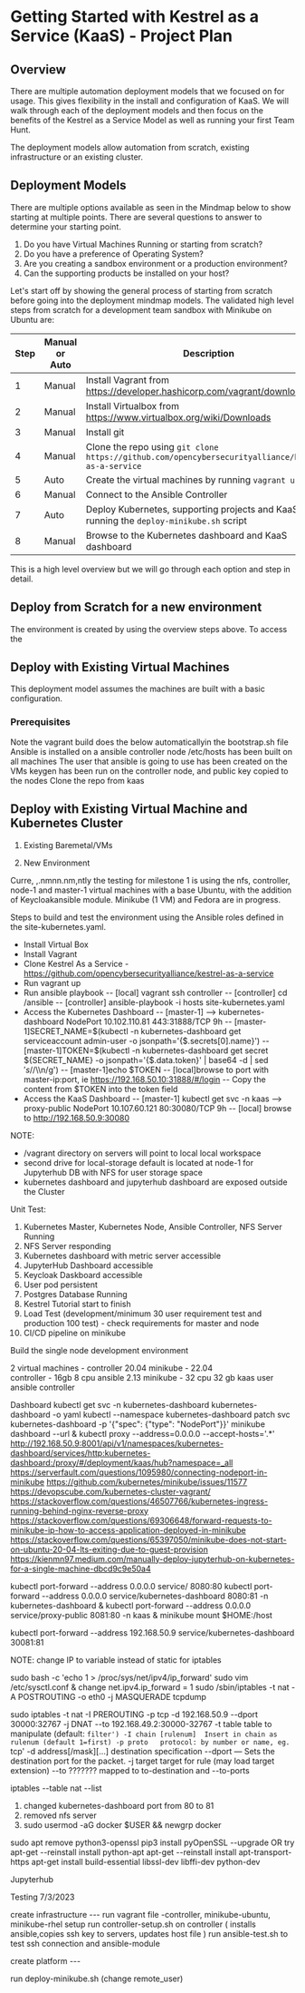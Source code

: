 # Getting Started with Kestrel as a Service (KaaS) - Project Plan

## Overview

There are multiple automation deployment models that we focused on for usage. This gives flexibility in the install and configuration of KaaS.  We will walk through each of the deployment models and then focus on the benefits of the Kestrel as a Service Model as well as running your first Team Hunt.

The deployment models allow automation from scratch, existing infrastructure or an existing cluster.

## Deployment Models

There are multiple options available as seen in the Mindmap below to show starting at multiple points.  There are several questions to answer to determine your starting point.

1. Do you have Virtual Machines Running or starting from scratch?
2. Do you have a preference of Operating System?
3. Are you creating a sandbox environment or a production environment?
4. Can the supporting products be installed on your host?

Let's start off by showing the general process of starting from scratch before going into the deployment mindmap models.  The validated high level steps from scratch for a development team sandbox with Minikube on Ubuntu are:

| Step | Manual or Auto | Description |
| --- | --- | --- |
| 1 | Manual | Install Vagrant from https://developer.hashicorp.com/vagrant/downloads |
| 2 | Manual | Install Virtualbox from https://www.virtualbox.org/wiki/Downloads |
| 3 | Manual | Install git |
| 4 | Manual | Clone the repo using `git clone https://github.com/opencybersecurityalliance/kestrel-as-a-service` |
| 5 | Auto | Create the virtual machines by running `vagrant up` |
| 6 | Manual | Connect to the Ansible Controller |
| 7 | Auto | Deploy Kubernetes, supporting projects and KaaS by running the `deploy-minikube.sh` script |
| 8 | Manual | Browse to the Kubernetes dashboard and KaaS dashboard |

This is a high level overview but we will go through each option and step in detail.

## Deploy from Scratch for a new environment

The environment is created by using the overview steps above.  To access the 

## Deploy with Existing Virtual Machines

This deployment model assumes the machines are built with a basic configuration.

### Prerequisites

Note the vagrant build does the below automaticallyin the bootstrap.sh file
Ansible is installed on a ansible controller node 
/etc/hosts has been built on all machines
The user that ansible is going to use has been created on the VMs
keygen has been run on the controller node, and public key copied to the nodes
Clone the repo from kaas

## Deploy with Existing Virtual Machine and Kubernetes Cluster



1. Existing Baremetal/VMs

2. New Environment


Curre, ,.nmnn.nm,ntly the testing for milestone 1 is using the nfs, controller, node-1 and master-1 virtual machines with a base Ubuntu, with the addition of Keycloakansible module. Minikube (1 VM) and Fedora are in progress.

Steps to build and test the environment using the Ansible roles defined in the site-kubernetes.yaml.

- Install Virtual Box 
- Install Vagrant 
- Clone Kestrel As a Service - https://github.com/opencybersecurityalliance/kestrel-as-a-service 
- Run vagrant up 
- Run ansible playbook 
-- [local] vagrant ssh controller
-- [controller] cd /ansible
-- [controller] ansible-playbook -i hosts site-kubernetes.yaml 
- Access the Kubernetes Dashboard
-- [master-1] --> kubernetes-dashboard        NodePort    10.102.110.81   <none>        443:31888/TCP   9h
-- [master-1]SECRET_NAME=$(kubectl -n kubernetes-dashboard get serviceaccount admin-user -o jsonpath='{$.secrets[0].name}')
-- [master-1]TOKEN=$(kubectl -n kubernetes-dashboard get secret ${SECRET_NAME} -o jsonpath='{$.data.token}' | base64 -d | sed $'s/$/\\\n/g')
-- [master-1]echo $TOKEN
-- [local]browse to port with master-ip:port, ie https://192.168.50.10:31888/#/login
-- Copy the content from $TOKEN into the token field
- Access the KaaS Dashboard
-- [master-1] kubectl get svc -n kaas --> proxy-public   NodePort    10.107.60.121    <none>        80:30080/TCP   9h
-- [local] browse to http://192.168.50.9:30080

NOTE: 
- /vagrant directory on servers will point to local local workspace
- second drive for local-storage default is located at node-1 for Jupyterhub DB with NFS for user storage space
- kubernetes dashboard and jupyterhub dashboard are exposed outside the Cluster

Unit Test:
1. Kubernetes Master, Kubernetes Node, Ansible Controller, NFS Server Running
2. NFS Server responding
3. Kubernetes dashboard with metric server accessible
4. JupyterHub Dashboard accessible
5. Keycloak Daskboard accessible
6. User pod persistent
7. Postgres Database Running
8. Kestrel Tutorial start to finish
9. Load Test (development/minimum 30 user requirement test and production 100 test) - check requirements for master and node
10. CI/CD pipeline on minikube

Build the single node development environment

2 virtual machines - controller 20.04 minikube - 22.04\
controller - 16gb 8 cpu ansible 2.13
minikube - 32 cpu 32 gb
kaas user ansible controller

Dashboard
 kubectl get svc -n kubernetes-dashboard kubernetes-dashboard -o yaml
kubectl --namespace kubernetes-dashboard patch svc kubernetes-dashboard -p '{"spec": {"type": "NodePort"}}'
minikube dashboard --url &
kubectl proxy --address=0.0.0.0 --accept-hosts='.*'
http://192.168.50.9:8001/api/v1/namespaces/kubernetes-dashboard/services/http:kubernetes-dashboard:/proxy/#/deployment/kaas/hub?namespace=_all
https://serverfault.com/questions/1095980/connecting-nodeport-in-minikube
https://github.com/kubernetes/minikube/issues/11577
https://devopscube.com/kubernetes-cluster-vagrant/
https://stackoverflow.com/questions/46507766/kubernetes-ingress-running-behind-nginx-reverse-proxy
https://stackoverflow.com/questions/69306648/forward-requests-to-minikube-ip-how-to-access-application-deployed-in-minikube
https://stackoverflow.com/questions/65397050/minikube-does-not-start-on-ubuntu-20-04-lts-exiting-due-to-guest-provision
https://kienmn97.medium.com/manually-deploy-jupyterhub-on-kubernetes-for-a-single-machine-dbcd9c9e50a4

kubectl port-forward --address 0.0.0.0 service/<service-name> 8080:80
kubectl port-forward --address 0.0.0.0 service/kubernetes-dashboard 8080:81 -n kubernetes-dashboard & kubectl port-forward --address 0.0.0.0 service/proxy-public 8081:80 -n kaas &
minikube mount $HOME:/host

kubectl port-forward --address 192.168.50.9 service/kubernetes-dashboard 30081:81


NOTE: change IP to variable instead of static for iptables


sudo bash -c 'echo 1 > /proc/sys/net/ipv4/ip_forward'
sudo vim /etc/sysctl.conf & change net.ipv4.ip_forward = 1
sudo /sbin/iptables -t nat -A POSTROUTING -o eth0 -j MASQUERADE
tcpdump

sudo iptables -t nat -I PREROUTING -p tcp -d 192.168.50.9 --dport 30000:32767 -j DNAT --to 192.168.49.2:30000-32767
-t table        table to manipulate (default: `filter')
-I chain [rulenum]  Insert in chain as rulenum (default 1=first)
-p proto   protocol: by number or name, eg. `tcp'
-d address[/mask][...]  destination specification
--dport — Sets the destination port for the packet.
-j target  target for rule (may load target extension)
--to ???????  mapped to to-destination and --to-ports

iptables --table nat --list


1. changed kubernetes-dashboard port from 80 to 81
2. removed nfs server
3. sudo usermod -aG docker $USER && newgrp docker

sudo apt remove python3-openssl
pip3 install pyOpenSSL --upgrade
OR try
apt-get --reinstall install python-apt
apt-get --reinstall install apt-transport-https
apt-get install build-essential libssl-dev libffi-dev python-dev


Jupyterhub


Testing 7/3/2023

create infrastructure ---
run vagrant file
-controller, minikube-ubuntu, minikube-rhel setup
run controller-setup.sh on controller ( installs ansible,copies ssh key to servers, updates host file )
run ansible-test.sh to test ssh connection and ansible-module

create platform ---

run deploy-minikube.sh (change remote_user)